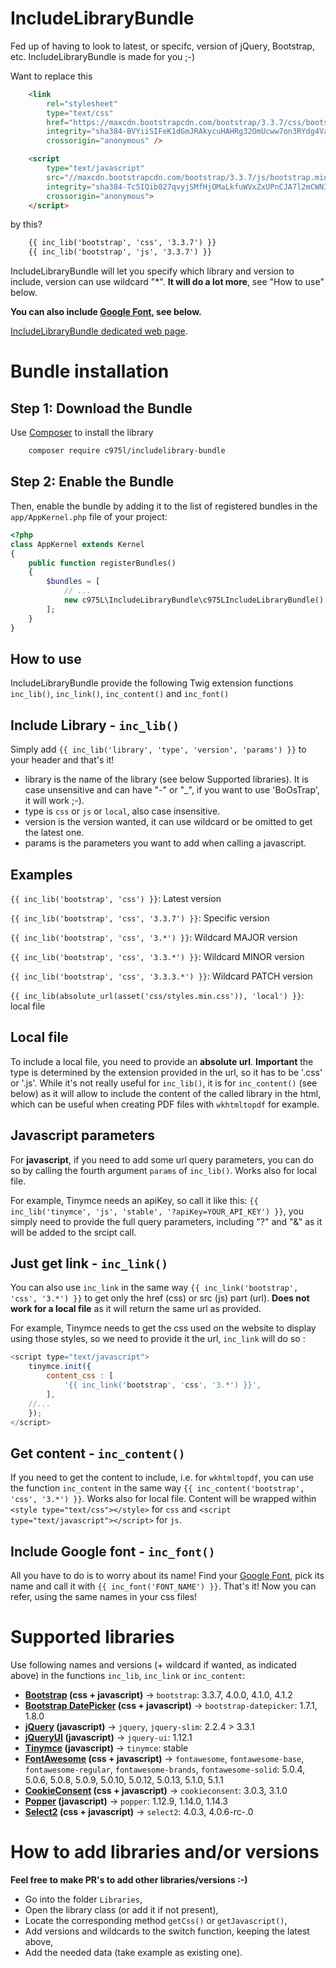 IncludeLibraryBundle
====================

Fed up of having to look to latest, or specifc, version of jQuery, Bootstrap, etc. IncludeLibraryBundle is made for you ;-)

Want to replace this
```html
    <link
        rel="stylesheet"
        type="text/css"
        href="https://maxcdn.bootstrapcdn.com/bootstrap/3.3.7/css/bootstrap.min.css"
        integrity="sha384-BVYiiSIFeK1dGmJRAkycuHAHRg32OmUcww7on3RYdg4Va+PmSTsz/K68vbdEjh4u"
        crossorigin="anonymous" />

    <script
        type="text/javascript"
        src="//maxcdn.bootstrapcdn.com/bootstrap/3.3.7/js/bootstrap.min.js"
        integrity="sha384-Tc5IQib027qvyjSMfHjOMaLkfuWVxZxUPnCJA7l2mCWNIpG9mGCD8wGNIcPD7Txa"
        crossorigin="anonymous">
    </script>
```

by this?
```html
    {{ inc_lib('bootstrap', 'css', '3.3.7') }}
    {{ inc_lib('bootstrap', 'js', '3.3.7') }}
```

IncludeLibraryBundle will let you specify which library and version to include, version can use wildcard "*". **It will do a lot more**, see "How to use" below.

**You can also include [Google Font](https://fonts.google.com), see below.**

[IncludeLibraryBundle dedicated web page](https://975l.com/en/pages/include-library-bundle).

Bundle installation
===================

Step 1: Download the Bundle
---------------------------
Use [Composer](https://getcomposer.org) to install the library
```bash
    composer require c975l/includelibrary-bundle
```

Step 2: Enable the Bundle
-------------------------
Then, enable the bundle by adding it to the list of registered bundles in the `app/AppKernel.php` file of your project:

```php
<?php
class AppKernel extends Kernel
{
    public function registerBundles()
    {
        $bundles = [
            // ...
            new c975L\IncludeLibraryBundle\c975LIncludeLibraryBundle(),
        ];
    }
}
```

How to use
----------
IncludeLibraryBundle provide the following Twig extension functions `inc_lib()`, `inc_link()`, `inc_content()` and `inc_font()`

Include Library - `inc_lib()`
-----------------------------
Simply add `{{ inc_lib('library', 'type', 'version', 'params') }}` to your header and that's it!
- library is the name of the library (see below Supported libraries). It is case unsensitive and can have "-" or "_", if you want to use 'BoOsTrap', it will work ;-).
- type is `css` or `js` or `local`, also case insensitive.
- version is the version wanted, it can use wildcard or be omitted to get the latest one.
- params is the parameters you want to add when calling a javascript.

Examples
--------
`{{ inc_lib('bootstrap', 'css') }}`: Latest version

`{{ inc_lib('bootstrap', 'css', '3.3.7') }}`: Specific version

`{{ inc_lib('bootstrap', 'css', '3.*') }}`: Wildcard MAJOR version

`{{ inc_lib('bootstrap', 'css', '3.3.*') }}`: Wildcard MINOR version

`{{ inc_lib('bootstrap', 'css', '3.3.3.*') }}`: Wildcard PATCH version

`{{ inc_lib(absolute_url(asset('css/styles.min.css')), 'local') }}`: local file

Local file
----------
To include a local file, you need to provide an **absolute url**. **Important** the type is determined by the extension provided in the url, so it has to be '.css' or '.js'. While it's not really useful for `inc_lib()`, it is for `inc_content()` (see below) as it will allow to include the content of the called library in the html, which can be useful when creating PDF files with `wkhtmltopdf` for example.

Javascript parameters
---------------------
For **javascript**, if you need to add some url query parameters, you can do so by calling the fourth argument `params` of `inc_lib()`. Works also for local file.

For example, Tinymce needs an apiKey, so call it like this: `{{ inc_lib('tinymce', 'js', 'stable', '?apiKey=YOUR_API_KEY') }}`, you simply need to provide the full query parameters, including "?" and "&" as it will be added to the srcipt call.

Just get link - `inc_link()`
----------------------------
You can also use `inc_link` in the same way `{{ inc_link('bootstrap', 'css', '3.*') }}` to get only the href (css) or src (js) part (url). **Does not work for a local file** as it will return the same url as provided.

For example, Tinymce needs to get the css used on the website to display using those styles, so we need to provide it the url, `inc_link` will do so :
```javascript
<script type="text/javascript">
    tinymce.init({
        content_css : [
            '{{ inc_link('bootstrap', 'css', '3.*') }}',
        ],
    //...
    });
</script>
```

Get content - `inc_content()`
-----------------------------
If you need to get the content to include, i.e. for `wkhtmltopdf`, you can use the function `inc_content` in the same way `{{ inc_content('bootstrap', 'css', '3.*') }}`. Works also for local file. Content will be wrapped within `<style type="text/css"></style>` for `css` and `<script type="text/javascript"></script>` for `js`.

Include Google font - `inc_font()`
----------------------------------
All you have to do is to worry about its name! Find your [Google Font](https://fonts.google.com/), pick its name and call it with `{{ inc_font('FONT_NAME') }}`. That's it! Now you can refer, using the same names in your css files!

Supported libraries
===================
Use following names and versions (+ wildcard if wanted, as indicated above) in the functions `inc_lib`, `inc_link` or `inc_content`:

- **[Bootstrap](http://getbootstrap.com) (css + javascript)** -> `bootstrap`: 3.3.7, 4.0.0, 4.1.0, 4.1.2
- **[Bootstrap DatePicker](https://github.com/uxsolutions/bootstrap-datepicker) (css + javascript)** -> `bootstrap-datepicker`: 1.7.1, 1.8.0
- **[jQuery](https://jquery.com) (javascript)** -> `jquery`, `jquery-slim`: 2.2.4 > 3.3.1
- **[jQueryUI](https://jquery.com/ui) (javascript)** -> `jquery-ui`: 1.12.1
- **[Tinymce](https://www.tinymce.com) (javascript)** -> `tinymce`: stable
- **[FontAwesome](https://fontawesome.com) (css + javascript)** -> `fontawesome`, `fontawesome-base`, `fontawesome-regular`, `fontawesome-brands`, `fontawesome-solid`: 5.0.4, 5.0.6, 5.0.8, 5.0.9, 5.0.10, 5.0.12, 5.0.13, 5.1.0, 5.1.1
- **[CookieConsent](https://cookieconsent.insites.com) (css + javascript)** -> `cookieconsent`: 3.0.3, 3.1.0
- **[Popper](https://popper.js.org) (javascript)** -> `popper`: 1.12.9, 1.14.0, 1.14.3
- **[Select2](https://select2.org) (css + javascript)** -> `select2`: 4.0.3, 4.0.6-rc-.0

How to add libraries and/or versions
====================================
**Feel free to make PR's to add other libraries/versions :-)**

- Go into the folder `Libraries`,
- Open the library class (or add it if not present),
- Locate the corresponding method `getCss()` or `getJavascript()`,
- Add versions and wildcards to the switch function, keeping the latest above,
- Add the needed data (take example as existing one).